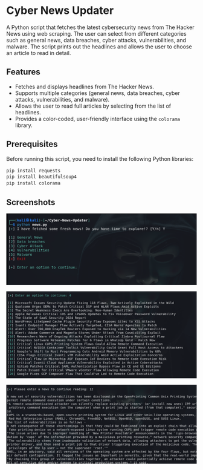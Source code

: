 # Cyber News Updater

A Python script that fetches the latest cybersecurity news from The Hacker News using web scraping. The user can select from different categories such as general news, data breaches, cyber attacks, vulnerabilities, and malware. The script prints out the headlines and allows the user to choose an article to read in detail.

## Features

- Fetches and displays headlines from The Hacker News.
- Supports multiple categories (general news, data breaches, cyber attacks, vulnerabilities, and malware).
- Allows the user to read full articles by selecting from the list of headlines.
- Provides a color-coded, user-friendly interface using the `colorama` library.

## Prerequisites

Before running this script, you need to install the following Python libraries:

```bash
pip install requests
pip install beautifulsoup4
pip install colorama
```
## Screenshots

![About Page](https://github.com/Akshat-NegI27/Cyber-News-Updater/blob/main/Screenshots/%20(1).png?raw=true)

![About Page](https://github.com/Akshat-NegI27/Cyber-News-Updater/blob/main/Screenshots/%20(2).png?raw=true)

![About Page](https://github.com/Akshat-NegI27/Cyber-News-Updater/blob/main/Screenshots/%20(3).png?raw=true)


